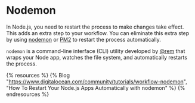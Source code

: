 # Nodemon

In Node.js, you need to restart the process to make changes take effect. This adds an extra step to your workflow. You can eliminate this extra step by using [nodemon](https://nodemon.io/) or [PM2](https://pm2.keymetrics.io/docs/usage/quick-start/) to restart the process automatically.

`nodemon` is a command-line interface (CLI) utility developed by [@rem](https://twitter.com/rem) that wraps your Node app, watches the file system, and automatically restarts the process.

{% resources %}
  {% Blog "https://www.digitalocean.com/community/tutorials/workflow-nodemon", "How To Restart Your Node.js Apps Automatically with nodemon" %}
{% endresources %}
